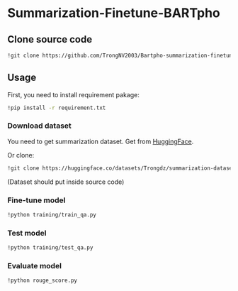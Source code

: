 # Summarization-Finetune-BARTpho

## Clone source code
```bash
!git clone https://github.com/TrongNV2003/Bartpho-summarization-finetune.git
```

## Usage
First, you need to install requirement pakage:

```bash
!pip install -r requirement.txt
```

### Download dataset
You need to get summarization dataset. Get from [HuggingFace](Trongdz/summarization-dataset).

Or clone:
```bash
!git clone https://huggingface.co/datasets/Trongdz/summarization-dataset
``` 
(Dataset should put inside source code)

### Fine-tune model
```bash
!python training/train_qa.py
```

### Test model
```bash
!python training/test_qa.py
```

### Evaluate model
```bash
!python rouge_score.py
```
